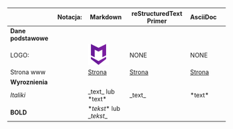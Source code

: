 |            | Notacja: | Markdown                                                                   | reStructuredText Primer                   | AsciiDoc                                     |   |
|------------|----------|----------------------------------------------------------------------------|-------------------------------------------|----------------------------------------------|---|
|**Dane podstawowe**| | | | | | |
|LOGO:||![alt text](https://github.com/adam-p/markdown-here/raw/master/src/common/images/icon48.png "Logo raz")|NONE|NONE|
| Strona www |          | [Strona](https://github.com/adam-p/markdown-here/wiki/Markdown-Cheatsheet) | [Strona](http://sphinx-doc.org/rest.html) | [Strona](http://www.methods.co.nz/asciidoc/) |   |
|**Wyroznienia**| | | | | | |
| *Italiki*    |          |  \_text_ lub \*text*                               |  \_text_ |  \*text* |   |
|**BOLD**||\**tekst** lub \__tekst__||||
